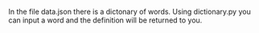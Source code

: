 In the file data.json there is a dictonary of words. 
Using dictionary.py you can input a word and the definition will be returned to you.
